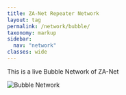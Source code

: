 ```yaml
---
title: ZA-Net Repeater Network
layout: tag
permalink: /network/bubble/
taxonomy: markup
sidebar:
  nav: "network"
classes: wide
---
```

This is a live Bubble Network of ZA-Net


![Bubble Network](https://stats.allstarlink.org/getstatus.cgi?617050)
